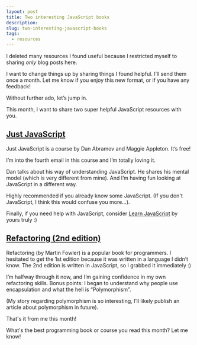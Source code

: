 ```yaml
---
layout: post
title: Two interesting JavaScript books
description:
slug: two-interesting-javascript-books
tags:
  - resources
---
```


I deleted many resources I found useful because I restricted myself to sharing *only* blog posts here.

I want to change things up by sharing things I found helpful. I’ll send them once a month. Let me know if you enjoy this new format, or if you have any feedback!

Without further ado, let’s jump in.

<!-- more -->

This month, I want to share two super helpful JavaScript resources with you.

## [Just JavaScript](https://justjavascript.com)
Just JavaScript is a course by Dan Abramov and Maggie Appleton. It’s free!

I’m into the fourth email in this course and I’m totally loving it.

Dan talks about his way of understanding JavaScript. He shares his mental model (which is very different from mine). And I’m having fun looking at JavaScript in a different way.

Highly recommended if you already know some JavaScript. (If you don't JavaScript, I think this would confuse you more...).

Finally, if you need help with JavaScript, consider [Learn JavaScript](https://learnjavascript.today) by yours truly :)

## [Refactoring (2nd edition)](https://www.amazon.com/Refactoring-Improving-Existing-Addison-Wesley-Signature/dp/0134757599/)

Refactoring (by Martin Fowler) is a popular book for programmers. I hesitated to get the 1st edition because it was written in a language I didn’t know. The 2nd edition is written in JavaScript, so I grabbed it immediately :)

I’m halfway through it now, and I’m gaining confidence in my own refactoring skills. Bonus points: I began to understand why people use encapsulation and what the hell is “Polymorphism”.

(My story regarding polymorphism is so interesting, I’ll likely publish an article about polymorphism in future).

That's it from me this month!

What's the best programming book or course you read this month? Let me know!
